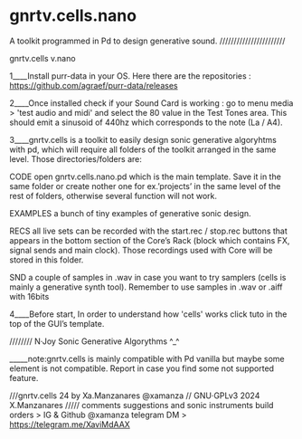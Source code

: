# gnrtv.cells.nano
A toolkit programmed in Pd to design generative sound.
///////////////////////

gnrtv.cells
v.nano


1____Install purr-data in your OS. Here there are the repositories :
https://github.com/agraef/purr-data/releases


2____Once installed check if your Sound Card is working : go to menu media > 'test audio and midi'
and select the 80 value in the Test Tones area. This should emit a sinusoid of 440hz which
corresponds to the note (La / A4).


3____gnrtv.cells is a toolkit to easily design sonic generative algoryhtms with pd, which will require all folders of the toolkit arranged in the same level. 
Those directories/folders are:

CODE open gnrtv.cells.nano.pd which is the main template. 
Save it in the same folder or create nother one for ex.’projects’ in the same level of the rest of folders, otherwise several function will not work.

EXAMPLES a bunch of tiny examples of generative sonic design.

RECS all live sets can be recorded with the start.rec / stop.rec buttons that appears in the bottom section of the Core’s Rack (block which contains FX, signal sends and main clock). 
Those recordings used with Core will be stored in this folder.

SND a couple of samples in .wav in case you want to try samplers (cells is mainly a generative synth tool). Remember to use samples in .wav or .aiff with 16bits


4____Before start, In order to understand how 'cells' works click tuto in the top of the GUI’s template.



////////
N·Joy Sonic Generative Algorythms ^_^



_____note:gnrtv.cells is mainly compatible with Pd vanilla but maybe some element is not compatible. Report in case you find some not supported feature.


///gnrtv.cells 24 by Xa.Manzanares @xamanza  // GNU·GPLv3 2024 X.Manzanares
///// comments suggestions and sonic instruments build orders > IG & Github @xamanza
telegram DM > https://telegram.me/XaviMdAAX




